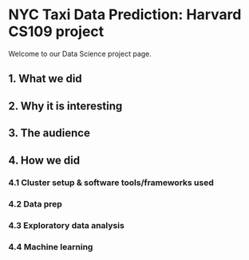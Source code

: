 # NYC Taxi Data Prediction: Harvard CS109 project

Welcome to our Data Science project page. 

## 1. What we did

## 2. Why it is interesting

## 3. The audience

## 4. How we did

### 4.1 Cluster setup & software tools/frameworks used
### 4.2 Data prep
### 4.3 Exploratory data analysis
### 4.4 Machine learning
